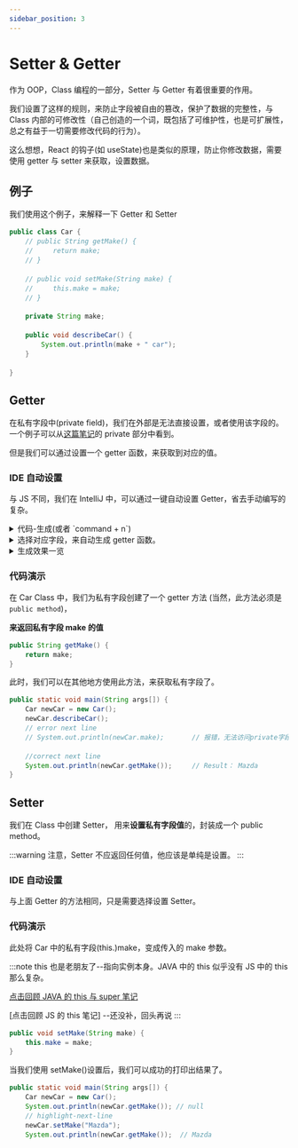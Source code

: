 ```yaml
---
sidebar_position: 3
---
```


# Setter & Getter

作为 OOP，Class 编程的一部分，Setter 与 Getter 有着很重要的作用。

我们设置了这样的规则，来防止字段被自由的篡改，保护了数据的完整性，与 Class 内部的可修改性（自己创造的一个词，既包括了可维护性，也是可扩展性，总之有益于一切需要修改代码的行为）。

这么想想，React 的钩子(如 useState)也是类似的原理，防止你修改数据，需要使用 getter 与 setter 来获取，设置数据。

## 例子

我们使用这个例子，来解释一下 Getter 和 Setter

```java title="CarClass"
public class Car {
    // public String getMake() {
    //     return make;
    // }

    // public void setMake(String make) {
    //     this.make = make;
    // }

    private String make;

    public void describeCar() {
        System.out.println(make + " car");
    }

}
```

## Getter

在私有字段中(private field)，我们在外部是无法直接设置，或者使用该字段的。一个例子可以从[这篇笔记](./modifiers)的 private 部分中看到。

但是我们可以通过设置一个 getter 函数，来获取到对应的值。

### IDE 自动设置

与 JS 不同，我们在 IntelliJ 中，可以通过一键自动设置 Getter，省去手动编写的复杂。

<details>
  <summary>代码-生成(或者 `command + n`)</summary>
  <div>
  ![example](./images/getterAndSetter/getter-1.JPG)
  </div>
</details>

<details>
  <summary>选择对应字段，来自动生成 getter 函数。</summary>
  <div>
  ![example](./images/getterAndSetter/getter-3.JPG)
  </div>
</details>

<details>
  <summary>生成效果一览</summary>
  <div>
  ![example](./images/getterAndSetter/getter-4.JPG)
  </div>
</details>

### 代码演示

在 Car Class 中，我们为私有字段创建了一个 getter 方法 (当然，此方法必须是 `public method`)，

**来返回私有字段 make 的值**

```java title="Car.java"
public String getMake() {
    return make;
}
```

此时，我们可以在其他地方使用此方法，来获取私有字段了。

```java title="TestClass.java"
public static void main(String args[]) {
    Car newCar = new Car();
    newCar.describeCar();
    // error next line
    // System.out.println(newCar.make);       // 报错，无法访问private字段

    //correct next line
    System.out.println(newCar.getMake());     // Result： Mazda
}
```

## Setter

我们在 Class 中创建 Setter， 用来**设置私有字段值**的，封装成一个 public method。

:::warning
注意，Setter 不应返回任何值，他应该是单纯是设置。
:::

### IDE 自动设置

与上面 Getter 的方法相同，只是需要选择设置 Setter。

### 代码演示

此处将 Car 中的私有字段(this.)make，变成传入的 make 参数。

:::note
this 也是老朋友了--指向实例本身。JAVA 中的 this 似乎没有 JS 中的 this 那么复杂。

[点击回顾 JAVA 的 this 与 super 笔记](../OOP/inheritance#super--this)

[点击回顾 JS 的 this 笔记] --还没补，回头再说
:::

```java title="Car.java"
public void setMake(String make) {
    this.make = make;
}
```

当我们使用 setMake()设置后，我们可以成功的打印出结果了。

```java title="TestClass.java"
public static void main(String args[]) {
    Car newCar = new Car();
    System.out.println(newCar.getMake()); // null
    // highlight-next-line
    newCar.setMake("Mazda");
    System.out.println(newCar.getMake());  // Mazda

```
